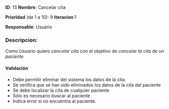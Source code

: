 **ID**: 13 
**Nombre**: Cancelar cita

**Prioridad** (de 1 a 10): 9 
**Iteracion**:1

**Responsable**: Usuario

### Descripcion:

Como *Usuario* quiero *cancelar cita* con el objetivo de *cancelar la cita de un paciente*

#### Validación 

* Debe permitir eliminar del sistema los datos de la cita.
* Se verifica que se han sido eliminados los datos de la cita del paciente
* Se debe localizar la cita de cualquier paciente
* Sólo es necesario buscar al paciente
* Indica error si no encuentra al paciente.